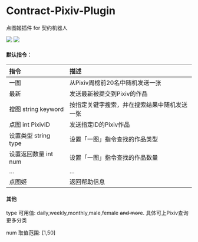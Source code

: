 # Contract-Pixiv-Plugin
点图姬插件 for 契约机器人

![](https://ww1.sinaimg.cn/large/0060lm7Tgy1feazpjej61j30u01hch91.jpg)
![](https://ww4.sinaimg.cn/large/0060lm7Tgy1feazrnbe38j30u01hcgva.jpg)

#### 默认指令：

|指令|描述|
|:-----|:-----|
|一图|从Pixiv周榜前20名中随机发送一张|
|最新|发送最新被提交到Pixiv的作品|
|搜图 string keyword|按指定关键字搜索，并在搜索结果中随机发送一张|
|点图 int PixivID|发送指定ID的Pixiv作品|
|设置类型  string type|设置「一图」指令查找的作品类型|
|设置返回数量 int num|设置「一图」指令查找的作品数量|
|…|…|
|点图姬|返回帮助信息|

#### 其他
type 可用值: daily,weekly,monthly,male,female ~~and more~~. 具体可上Pixiv查询更多分类

num 取值范围: [1,50]
